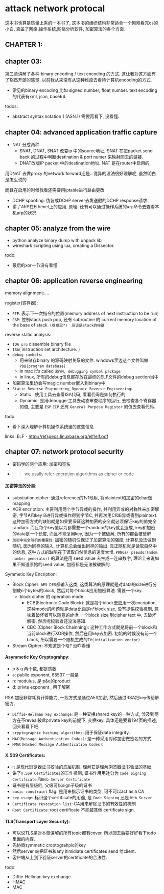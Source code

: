 
# attack network protocal
这本书也算是质量上乘的一本书了, 这本书的组织结构非常适合一个刚刚看完cs的小白, 涵盖了网络,操作系统,网络分析软件, 加密算法的各个方面.




## CHAPTER 1: 

## chapter 03:
第三章讲解了各种 binary encoding / text encoding 的方式. 这让我对这方面有了豁然开朗的感觉. 以前我从来没有从这种维度去看待计算机encoding的方式.

* 常见的binary encoding 比如 signed number, float number. text encoding 的代表有xml, json, base64.

todos:
* abstract syntax notation 1 (ASN.1) 需要再看下, 没看懂.

## chapter 04: advanced application traffic capture

* NAT 分成两种
    * SNAT, DNAT, SNAT 改变ip 中的source地址, SNAT 在把packet send back 的过程中判断destination & port numer 来映射回去的链接.
    * DNAT改版IP packet 中的destination地址. NAT 是在router中启用的, 

用DNAT 去做proxy 的network forward还是...诡异的没法很好理解呢, 虽然明白是怎么说的.

而且在启用的时候我看还需要用iptable进行路由更改

* DCHP spoofing: 伪装成DCHP server去发送假的DCHP response请求.
* 讲了ARP在Ethenet上的应用, 原理. 还有可以通过操作系统的`arp`命令去查看本机arp的状况


## chapter 05: analyze from the wire

* python analyze binary dump with unpack lib
* wireshark scripting using lua, creating a Dissector.

todo: 
* 最后的xor一节没有看懂


## chapter 06: application reverse engineering
memory alignment:....

register(寄存器):
* `EIP`: 表示下一次指令的位置(memory address of next instruction to be run)
* `ESP`: 控制stack push pop, 还有 subroutine 的 current memory location of the base of stack. `(啥意思?)  应该是stack的根基`


reverse static analysis:
* `IDA pro` dissemble binary file 
* `ISA`( instruction set architecture. )
* `debug sumbols`: 
    * 用来储存binary 的源码映射关系的文件. windows里边这个文件叫做`PDB(program database)`
    * in mac it's called `dSYM, debugging symbol package`
    * in linux, 所有的debug信息都存放在最终的ELF文件的debug section当中
* 加密算法里边会写magic number嵌入到binary中
* `Static Reverse Engineering`, `Dynamic Reverse Engineering`:
   * Static : 使用工具去查看ISA代码, 看看代码是如何执行的
   * Dynamic: 是用debugger工具去动态审查程序的运行, 去检查各个寄存器的值, 主要是 `ESP` `EIP` 还有 `General Purpose Registor` 的值去查看代码.

todo:
* 看下深入理解计算机操作系统里的这些信息

links:
ELF - http://refspecs.linuxbase.org/elf/elf.pdf


## chapter 07: network protocol security
* 密码学的两个应用: 加密和签名
* >we usally refer encrption  algorithms as cipher or code


#### 加密算法的分类:

* substiution cipher: 通过reference的1v1映射, 将plaintext和加密的char做mapping
* XOR encription: 主要利用两个字节异或的操作, 并利用异或的对称性来加密解密, 字节A和key B进行异或操作得到字节C, 并再次用C和B异或得到plaintext. 这种加密方式的缺陷就是如果要保证这种加密的安全就必须保证key的值完全random. 而且每个key值以为都需要一个random的key就会造成, key和加密的data是一个长度, 而且不能复用key, 因为一个被破解, 所有的都会被破解
* `加密中完全随机的重要性`: 加密的随机性保证了加密算法的强度, 计算机没法做到随机, 因为同样的输入, 计算机总会给出同样的输出. 真正随机就是读取自然中的信息, 这种方式的缺陷在于读取自然信息的速度太慢. `PRNGs( pseudorandom number generator)` 的算法是用 seed value 去生成一连串数字, 理论上来说如果不知道原始的seed value, 加密都是无法被破解的.

Symmetic Key Encription:
* Block Cipher: `AES DES`都输入这类, 这类算法的原理就是对data的size进行分割成n个bytes的block, 然后对每个block应用加密算法. 需要一个key.
   * block cipher 的 operation mode:
        * ECB(Electronic Code Block): 就是每个block去应用一次encription, 这种mode的问题就是data比距是n*block size, 没有提供校验机制, 意味着破坏者可以随意的shift 一个block size 到cipher text 中, 去破坏解密, 然后呢校验者还没法感知.
        * CBC (Cipher Block Chainning):  这种工作方式就是将前一个block和当前block进行XOR操作, 然后在用key去加密. 初始的时候没有前一个block, 所以需要一个随机生成的`IV(intialization vector)`
* Stream Cipher: 不知道是个啥? 没咋看懂


#### Asymmetic Key Cryptograhpy:
* p &amp; q 两个数, 都是质数
* `e`: public exponent, 65537 一般是
* n: modulus, 是 p&amp;q的product
* d: privte exponent , 用于解密

RSA 加密非常耗费计算能力, 一般方式是通过AES加密, 然后通过RSA把key传给解密方.

* `Diffie-Hellman key exchange`: 是一种交换shared key的一种方式, 涉及到两方在不reveal彼此private key的前提下, 交换key. 具体还是要看194页的描述, 回头看看下吧.
* `cryptographic hashing algorithms`: 用于保证data integrity.
* `MAC(Message Authentication Codes)`: 是一种采用对称加密做签名的方式, 
* `HMAC(Hashed Message Authentication Codes)`: 

#### X.509 Certificates:
* it 是现代浏览器证书校验的底层机制, 理解它是理解浏览器证书验证的基础.
* 讲了`X.509 Certificates`的工作机制, 证书作用用途分为 `Code Signing Certificate` 和`Web Server Certificate`
* 证书是有层级的, 父级可以sign子级的证书
* `basic constraint` flag: 是用来指示证书的类型, 可不可以act as a CA
* `key usage`:  标识这个certificate的用途,  是 `Code Signing` 还是 `Web Server`
* `Certificate revocation list`: CA用来解除证书的有效性的机制
* `Root Certificate`: root certificate 不能被其他 certificate sign.


#### TLS(Transport Layer Security):

* 可以说TLS是对本章讲解的所有topic都有cover, 所以回去后要好好看下todo里面的内容.
* 先协商symmetic croptograhpic的key
* 然后server 端把证书和any itimidiate certificates send 给client.
* 客户端从上到下验证server的certificate的合法性.



todo: 
* Diffie-Hellman key exchange.
* HMAC
* MAC




## 

